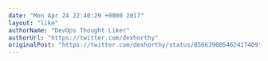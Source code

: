 ```yaml
---
date: "Mon Apr 24 22:40:29 +0000 2017"
layout: "like"
authorName: "DevOps Thought Liker"
authorUrl: "https://twitter.com/dexhorthy"
originalPost: "https://twitter.com/dexhorthy/status/856639005462417409"
---
```

